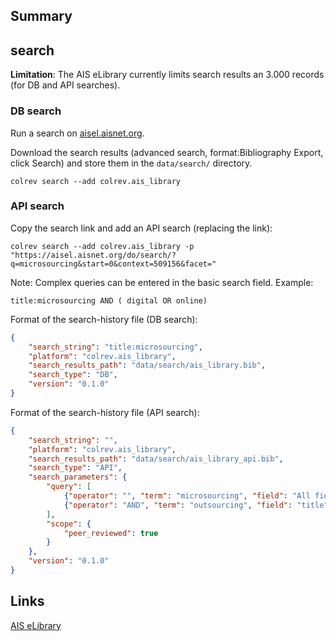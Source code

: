 ## Summary

## search

**Limitation**: The AIS eLibrary currently limits search results an 3.000 records (for DB and API searches).

### DB search

Run a search on [aisel.aisnet.org](https://aisel.aisnet.org/).

Download the search results (advanced search, format:Bibliography Export, click Search) and store them in the `data/search/` directory.

```
colrev search --add colrev.ais_library
```

### API search

Copy the search link and add an API search (replacing the link):

```
colrev search --add colrev.ais_library -p "https://aisel.aisnet.org/do/search/?q=microsourcing&start=0&context=509156&facet="
```

Note: Complex queries can be entered in the basic search field. Example:

```
title:microsourcing AND ( digital OR online)
```

Format of the search-history file (DB search):

```json
{
    "search_string": "title:microsourcing",
    "platform": "colrev.ais_library",
    "search_results_path": "data/search/ais_library.bib",
    "search_type": "DB",
    "version": "0.1.0"
}
```

Format of the search-history file (API search):

```json
{
    "search_string": "",
    "platform": "colrev.ais_library",
    "search_results_path": "data/search/ais_library_api.bib",
    "search_type": "API",
    "search_parameters": {
        "query": [
            {"operator": "", "term": "microsourcing", "field": "All fields"},
            {"operator": "AND", "term": "outsourcing", "field": "title"}
        ],
        "scope": {
            "peer_reviewed": true
        }
    },
    "version": "0.1.0"
}
```


## Links

[AIS eLibrary](https://aisel.aisnet.org/)
